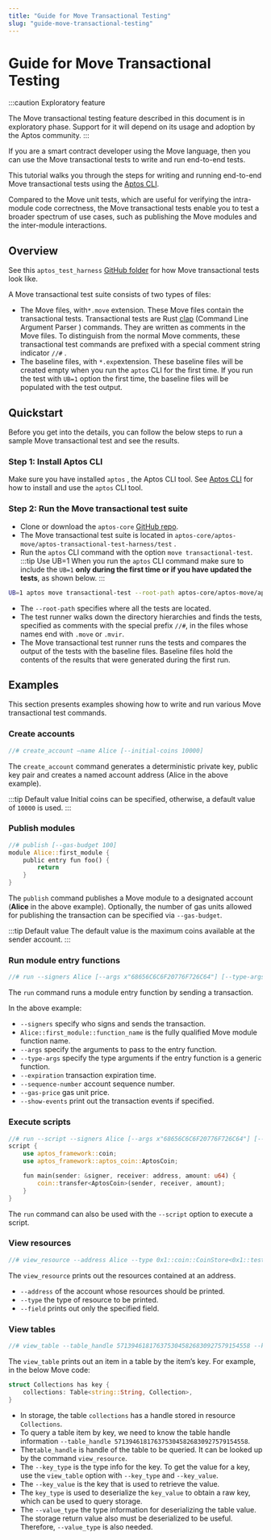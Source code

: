 ```yaml
---
title: "Guide for Move Transactional Testing"
slug: "guide-move-transactional-testing"
---
```


# Guide for Move Transactional Testing

:::caution Exploratory feature

The Move transactional testing feature described in this document is in exploratory phase. Support for it will depend on its usage and adoption by the Aptos community. 
:::



If you are a smart contract developer using the Move language, then you can use the Move transactional tests to write and run end-to-end tests. 

This tutorial walks you through the steps for writing and running end-to-end Move transactional tests using the [Aptos CLI](/cli-tools/aptos-cli-tool/index.md). 

Compared to the Move unit tests, which are useful for verifying the intra-module code correctness, the Move transactional tests enable you to test a broader spectrum of use cases, such as publishing the Move modules and the inter-module interactions. 

## Overview

See this `aptos_test_harness` [GitHub folder](https://github.com/aptos-labs/aptos-core/tree/main/aptos-move/aptos-transactional-test-harness/tests/aptos_test_harness) for how Move transactional tests look like. 

A Move transactional test suite consists of two types of files:

- The Move files, with`*.move` extension. These Move files contain the transactional tests. Transactional tests are Rust [clap](https://docs.rs/clap/latest/clap/) (Command Line Argument Parser ) commands. They are written as comments in the Move files. To distinguish from the normal Move comments, these transactional test commands are prefixed with a special comment string indicator `//#` .
- The baseline files, with `*.exp`extension. These baseline files will be created empty when you run the `aptos` CLI for the first time. If you run the test with `UB=1` option the first time, the baseline files will be populated with the test output.

## Quickstart

Before you get into the details, you can follow the below steps to run a sample Move transactional test and see the results. 

### Step 1: Install Aptos CLI

Make sure you have installed `aptos` , the Aptos CLI tool. See [Aptos CLI](/cli-tools/aptos-cli-tool/index.md) for how to install and use the `aptos` CLI tool. 

### Step 2: Run the Move transactional test suite

- Clone or download the `aptos-core` [GitHub repo](https://github.com/aptos-labs/aptos-core.git).
- The Move transactional test suite is located in `aptos-core/aptos-move/aptos-transactional-test-harness/test` .
- Run the `aptos` CLI command with the option `move transactional-test`.
:::tip Use UB=1
When you run the `aptos` CLI command make sure to include the `UB=1` **only during the first time or if you have updated the tests**, as shown below. 
:::

```bash
UB=1 aptos move transactional-test --root-path aptos-core/aptos-move/aptos-transactional-test-harness/test
```
- The `--root-path` specifies where all the tests are located. 
- The test runner walks down the directory hierarchies and finds the tests, specified as comments with the special prefix `//#`, in the files whose names end with `.move` or `.mvir`. 
- The Move transactional test runner runs the tests and compares the output of the tests with the baseline files. Baseline files hold the contents of the results that were generated during the first run. 

## Examples

This section presents examples showing how to write and run various Move transactional test commands.

### Create accounts

```rust
//# create_account —name Alice [--initial-coins 10000]
```

The `create_account` command generates a deterministic private key,  public key pair and creates a named account address (Alice in the above example). 

:::tip Default value
Initial coins can be specified, otherwise, a default value of `10000` is used. 
:::

### Publish modules

```rust
//# publish [--gas-budget 100]
module Alice::first_module {
	public entry fun foo() {
		return
	}
}
```

The `publish` command publishes a Move module to a designated account (**Alice** in the above example). Optionally, the number of gas units allowed for publishing the transaction can be specified via `--gas-budget`. 

:::tip Default value
The default value is the maximum coins available at the sender account.
:::

### Run module entry functions

```rust
//# run --signers Alice [--args x"68656C6C6F20776F726C64"] [--type-args "0x1::aptos_coin::AptosCoin"] [--expiration 1658432810] [--sequence-number 1] [--gas-price 1] [--show-events] -- Alice::first_module::function_name
```

The `run` command runs a module entry function by sending a transaction. 

In the above example:

- `--signers` specify who signs and sends the transaction.
- `Alice::first_module::function_name` is the fully qualified Move module function name.
- `--args` specify the arguments to pass to the entry function.
- `--type-args` specify the type arguments if the entry function is a generic function.
- `--expiration` transaction expiration time.
- `--sequence-number` account sequence number.
- `--gas-price` gas unit price.
- `--show-events` print out the transaction events if specified.

### Execute scripts

```rust
//# run --script --signers Alice [--args x"68656C6C6F20776F726C64"] [--type-args "0x1::aptos_coin::AptosCoin"] [--expiration 1658432810] [--sequence-number 1] [--gas-price 1]
script {
    use aptos_framework::coin;
    use aptos_framework::aptos_coin::AptosCoin;

    fun main(sender: &signer, receiver: address, amount: u64) {
        coin::transfer<AptosCoin>(sender, receiver, amount);
    }
}
```

The `run` command can also be used with the `--script` option to execute a script.

### View resources

```rust
//# view_resource --address Alice --type 0x1::coin::CoinStore<0x1::test_coin::TestCoin> [--field coin.value]
```

The `view_resource` prints out the resources contained at an address.

- `--address` of the account whose resources should be printed.
- `--type` the type of resource to be printed.
- `--field` prints out only the specified field.

### View tables

```rust
//# view_table --table_handle 5713946181763753045826830927579154558 --key_type 0x1::string::String --key_value x"68656C6C6F20776F726C64" --value_type 0x1::token::Collection 
```

The `view_table` prints out an item in a table by the item’s key. For example, in the below Move code:

```rust
struct Collections has key {
	collections: Table<string::String, Collection>,
}
```

- In storage, the table `collections` has a handle stored in resource `Collections`.
- To query a table item by key, we need to know the table handle information `--table_handle 5713946181763753045826830927579154558`.
- The`table_handle` is handle of the table to be queried. It can be looked up by the command `view_resource`.
- The `--key_type` is the type info for the key. To get the value for a key, use the `view_table` option with `--key_type` and `--key_value`.
- The `--key_value` is the key that is used to retrieve the value.
- The `key_type` is used to deserialize the `key_value` to obtain a raw key, which can be used to query storage.
- The `--value_type` the type information for deserializing the table value. The storage return value also must be deserialized to be useful. Therefore, `--value_type` is also needed.
